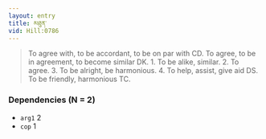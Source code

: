 ```yaml
---
layout: entry
title: མཐུན་
vid: Hill:0786
---
```

> To agree with, to be accordant, to be on par with CD\. To agree, to be in agreement, to become similar DK\. 1\. To be alike, similar\. 2\. To agree\. 3\. To be alright, be harmonious\. 4\. To help, assist, give aid DS\. To be friendly, harmonious TC\.


### Dependencies (N = 2)
* `arg1` 2
* `cop` 1
